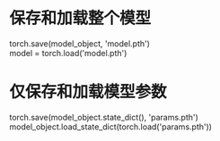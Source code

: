 # 保存和加载整个模型  
torch.save(model_object, 'model.pth')  
model = torch.load('model.pth')  
 
# 仅保存和加载模型参数  
torch.save(model_object.state_dict(), 'params.pth')  
model_object.load_state_dict(torch.load('params.pth'))
